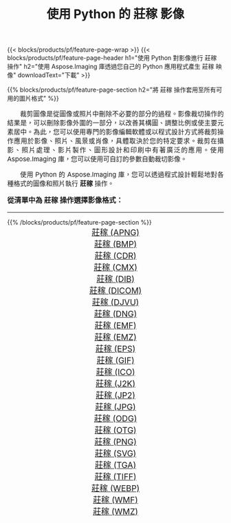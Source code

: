 ﻿---
title: 使用 Python 的 莊稼 影像 
weight: 3920
url: /zh-hant/python-net/crop/ 
lang: zh-hant
langdirlevel: 2
locales: zh-hans,ja,it,ru,de,es,fr,nl,id,lt,pl,pt,vi,tr,ko,zh-hant,ar,hi,th,sv,cs,uk,he
description: 使用您自己的 Python 應用程式和伺服器 API 將 Aspose.Imaging 庫套用至 莊稼 圖像和照片。
---

{{< blocks/products/pf/feature-page-wrap >}}
{{< blocks/products/pf/feature-page-header h1="使用 Python 對影像進行 莊稼 操作" h2="使用 Aspose.Imaging 庫透過您自己的 Python 應用程式產生 莊稼 映像" downloadText="下載" >}}


{{% blocks/products/pf/feature-page-section  h2="將 莊稼 操作套用至所有可用的圖片格式" %}}
<p align="justify" style="text-indent:2em;font-size:15px;">
裁剪圖像是從圖像或照片中刪除不必要的部分的過程。影像裁切操作的結果是，可以刪除影像外圍的一部分，以改善其構圖、調整比例或使主要元素居中。為此，您可以使用專門的影像編輯軟體或以程式設計方式將裁剪操作應用於影像、照片、風景或肖像，具體取決於您的特定要求。裁剪在攝影、照片處理、影片製作、圖形設計和印刷中有著廣泛的應用。使用 Aspose.Imaging 庫，您可以使用可自訂的參數自動裁切影像。
</p>
<p align="justify" style="text-indent:2em;font-size:15px;">
使用 Python 的 Aspose.Imaging 庫，您可以透過程式設計輕鬆地對各種格式的圖像和照片執行 <b>莊稼</b> 操作。
</p>
<h3 style="margin-top:16px;">
從清單中為 莊稼 操作選擇影像格式：
</h3>
<hr/>
{{% /blocks/products/pf/feature-page-section %}}
<div class="container-fluid productfamilypage bg-gray">
    <div class="convertypes bg-gray agp-content section">
        <div class="container">
		<div class="row other-converters" style="gap: 10px;font-size: 19px;text-align:center;">
		    <div class='col-md-3 other-converter remove-lp remove-rp'><a href="/imaging/zh-hant/python-net/crop/apng/" style="padding:15px;">莊稼 (APNG)</a></div><div class='col-md-3 other-converter remove-lp remove-rp'><a href="/imaging/zh-hant/python-net/crop/bmp/" style="padding:15px;">莊稼 (BMP)</a></div><div class='col-md-3 other-converter remove-lp remove-rp'><a href="/imaging/zh-hant/python-net/crop/cdr/" style="padding:15px;">莊稼 (CDR)</a></div><div class='col-md-3 other-converter remove-lp remove-rp'><a href="/imaging/zh-hant/python-net/crop/cmx/" style="padding:15px;">莊稼 (CMX)</a></div><div class='col-md-3 other-converter remove-lp remove-rp'><a href="/imaging/zh-hant/python-net/crop/dib/" style="padding:15px;">莊稼 (DIB)</a></div><div class='col-md-3 other-converter remove-lp remove-rp'><a href="/imaging/zh-hant/python-net/crop/dicom/" style="padding:15px;">莊稼 (DICOM)</a></div><div class='col-md-3 other-converter remove-lp remove-rp'><a href="/imaging/zh-hant/python-net/crop/djvu/" style="padding:15px;">莊稼 (DJVU)</a></div><div class='col-md-3 other-converter remove-lp remove-rp'><a href="/imaging/zh-hant/python-net/crop/dng/" style="padding:15px;">莊稼 (DNG)</a></div><div class='col-md-3 other-converter remove-lp remove-rp'><a href="/imaging/zh-hant/python-net/crop/emf/" style="padding:15px;">莊稼 (EMF)</a></div><div class='col-md-3 other-converter remove-lp remove-rp'><a href="/imaging/zh-hant/python-net/crop/emz/" style="padding:15px;">莊稼 (EMZ)</a></div><div class='col-md-3 other-converter remove-lp remove-rp'><a href="/imaging/zh-hant/python-net/crop/eps/" style="padding:15px;">莊稼 (EPS)</a></div><div class='col-md-3 other-converter remove-lp remove-rp'><a href="/imaging/zh-hant/python-net/crop/gif/" style="padding:15px;">莊稼 (GIF)</a></div><div class='col-md-3 other-converter remove-lp remove-rp'><a href="/imaging/zh-hant/python-net/crop/ico/" style="padding:15px;">莊稼 (ICO)</a></div><div class='col-md-3 other-converter remove-lp remove-rp'><a href="/imaging/zh-hant/python-net/crop/j2k/" style="padding:15px;">莊稼 (J2K)</a></div><div class='col-md-3 other-converter remove-lp remove-rp'><a href="/imaging/zh-hant/python-net/crop/jp2/" style="padding:15px;">莊稼 (JP2)</a></div><div class='col-md-3 other-converter remove-lp remove-rp'><a href="/imaging/zh-hant/python-net/crop/jpg/" style="padding:15px;">莊稼 (JPG)</a></div><div class='col-md-3 other-converter remove-lp remove-rp'><a href="/imaging/zh-hant/python-net/crop/odg/" style="padding:15px;">莊稼 (ODG)</a></div><div class='col-md-3 other-converter remove-lp remove-rp'><a href="/imaging/zh-hant/python-net/crop/otg/" style="padding:15px;">莊稼 (OTG)</a></div><div class='col-md-3 other-converter remove-lp remove-rp'><a href="/imaging/zh-hant/python-net/crop/png/" style="padding:15px;">莊稼 (PNG)</a></div><div class='col-md-3 other-converter remove-lp remove-rp'><a href="/imaging/zh-hant/python-net/crop/svg/" style="padding:15px;">莊稼 (SVG)</a></div><div class='col-md-3 other-converter remove-lp remove-rp'><a href="/imaging/zh-hant/python-net/crop/tga/" style="padding:15px;">莊稼 (TGA)</a></div><div class='col-md-3 other-converter remove-lp remove-rp'><a href="/imaging/zh-hant/python-net/crop/tiff/" style="padding:15px;">莊稼 (TIFF)</a></div><div class='col-md-3 other-converter remove-lp remove-rp'><a href="/imaging/zh-hant/python-net/crop/webp/" style="padding:15px;">莊稼 (WEBP)</a></div><div class='col-md-3 other-converter remove-lp remove-rp'><a href="/imaging/zh-hant/python-net/crop/wmf/" style="padding:15px;">莊稼 (WMF)</a></div><div class='col-md-3 other-converter remove-lp remove-rp'><a href="/imaging/zh-hant/python-net/crop/wmz/" style="padding:15px;">莊稼 (WMZ)</a></div>
                </div>
        </div>
    </div>
</div>
<br/>
